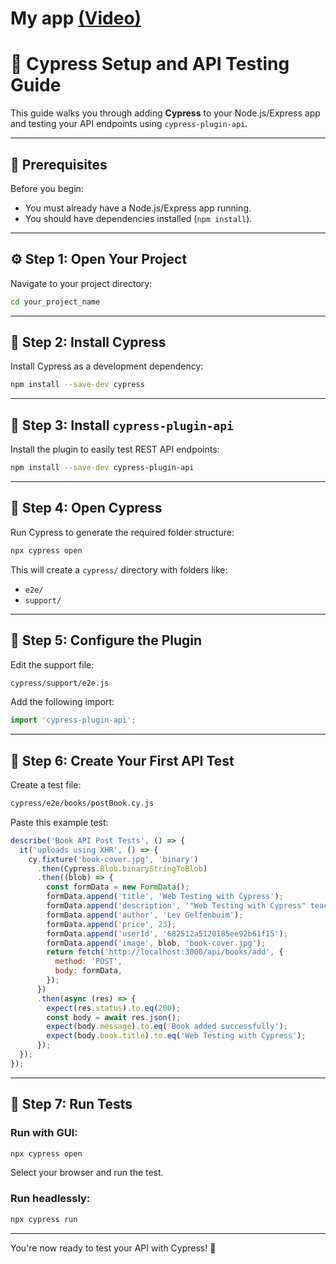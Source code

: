 # My app [(Video)](https://www.linkedin.com/posts/salhi-fayza-3322671a4_api-cypress-postman-activity-7330562719139418113-ieCG?utm_source=share&utm_medium=member_desktop&rcm=ACoAAC-8bxYBGAarr81UpzU0rkF4LEFTmg5cn5w)
# 🧪 Cypress Setup and API Testing Guide

This guide walks you through adding **Cypress** to your Node.js/Express app and testing your API endpoints using `cypress-plugin-api`.

---

## 📁 Prerequisites

Before you begin:

* You must already have a Node.js/Express app running.
* You should have dependencies installed (`npm install`).

---

## ⚙️ Step 1: Open Your Project

Navigate to your project directory:

```bash
cd your_project_name
```

---

## 🔧 Step 2: Install Cypress

Install Cypress as a development dependency:

```bash
npm install --save-dev cypress
```

---

## 🔌 Step 3: Install `cypress-plugin-api`

Install the plugin to easily test REST API endpoints:

```bash
npm install --save-dev cypress-plugin-api
```

---

## 📂 Step 4: Open Cypress

Run Cypress to generate the required folder structure:

```bash
npx cypress open
```

This will create a `cypress/` directory with folders like:

* `e2e/`
* `support/`

---

## 🧩 Step 5: Configure the Plugin

Edit the support file:

```bash
cypress/support/e2e.js
```

Add the following import:

```js
import 'cypress-plugin-api';
```

---

## 🧪 Step 6: Create Your First API Test

Create a test file:

```bash
cypress/e2e/books/postBook.cy.js
```

Paste this example test:

```js
describe('Book API Post Tests', () => {
  it('uploads using XHR', () => {
    cy.fixture('book-cover.jpg', 'binary')
      .then(Cypress.Blob.binaryStringToBlob)
      .then((blob) => {
        const formData = new FormData();
        formData.append('title', 'Web Testing with Cypress');
        formData.append('description', '"Web Testing with Cypress" teaches you to test web apps on any browser or platform with zero environment setup in a developer-friendly, end-to-end web testing environment.');
        formData.append('author', 'Lev Gelfenbuim');
        formData.append('price', 23);
        formData.append('userId', '682512a5120185ee92b61f15');
        formData.append('image', blob, 'book-cover.jpg');
        return fetch('http://localhost:3000/api/books/add', {
          method: 'POST',
          body: formData,
        });
      })
      .then(async (res) => {
        expect(res.status).to.eq(200);
        const body = await res.json();
        expect(body.message).to.eq('Book added successfully');
        expect(body.book.title).to.eq('Web Testing with Cypress');
      });
  });
});
```

---

## 🚀 Step 7: Run Tests

### Run with GUI:

```bash
npx cypress open
```

Select your browser and run the test.

### Run headlessly:

```bash
npx cypress run
```

---

You're now ready to test your API with Cypress! 🎉
